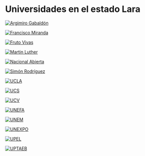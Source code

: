 # Universidades en el estado Lara

[![Argimiro Gabaldón](/lara/argimiro-gabaldón.png)](/docs/lara/publica/argimiro-gabaldón)

[![Francisco Miranda](/lara/francisco-miranda.png)](/docs/lara/publica/francisco-miranda)

[![Fruto Vivas](/lara/fruto-vivas.png)](/docs/lara/publica/fruto-vivas)

[![Martin Luther](/lara/martin-luther.png)](/docs/lara/publica/martin-luther)

[![Nacional Abierta](/lara/nacional-abierta.png)](/docs/lara/publica/nacional-abierta)

[![Simón Rodríguez](/lara/simon-rodriguez.png)](/docs/lara/publica/simon-rodriguez)

[![UCLA](/lara/ucla.png)](/docs/lara/universidades/ucla)

[![UCS](/lara/ucs.png)](/docs/lara/publica/ucs)

[![UCV](/lara/ucv.png)](/docs/lara/publica/ucv)

[![UNEFA](/lara/unefa.png)](/docs/lara/publica/unefa)

[![UNEM](/lara/unem.png)](/docs/lara/publica/unem)

[![UNEXPO](/lara/unexpo.png)](/docs/lara/publica/unexpo)

[![UPEL](/lara/upel.png)](/docs/lara/publica/upel)

[![UPTAEB](/lara/uptaeb.png)](/docs/lara/publica/uptaeb)
